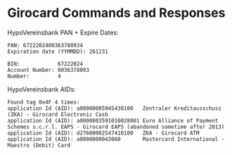 # Girocard Commands and Responses

HypoVereinsbank PAN + Expire Dates:
```plaintext
PAN: 6722202400363780934
Expiration date (YYMMDD): 261231

BIN:            67222024
Account Number: 0036378093
Number:         4
```


HypoVereinsbank AIDs: 
```plaintext
Found tag 0x4F 4 times:
application Id (AID): a00000005945430100   Zentraler Kreditausschuss (ZKA) - Girocard Electronic Cash
application Id (AID): a0000003591010028001 Euro Alliance of Payment Schemes s.c.r.l. EAPS - Girocard EAPS (abandoned sometime after 2013)
application Id (AID): d27600002547410100   ZKA - Girocard ATM
application Id (AID): a0000000043060       Mastercard International - Maestro (Debit) Card

```